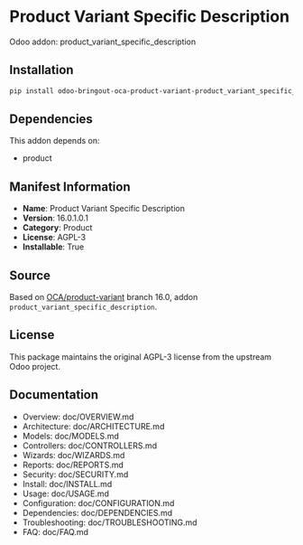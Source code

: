 # Product Variant Specific Description

Odoo addon: product_variant_specific_description

## Installation

```bash
pip install odoo-bringout-oca-product-variant-product_variant_specific_description
```

## Dependencies

This addon depends on:
- product

## Manifest Information

- **Name**: Product Variant Specific Description
- **Version**: 16.0.1.0.1
- **Category**: Product
- **License**: AGPL-3
- **Installable**: True

## Source

Based on [OCA/product-variant](https://github.com/OCA/product-variant) branch 16.0, addon `product_variant_specific_description`.

## License

This package maintains the original AGPL-3 license from the upstream Odoo project.

## Documentation

- Overview: doc/OVERVIEW.md
- Architecture: doc/ARCHITECTURE.md
- Models: doc/MODELS.md
- Controllers: doc/CONTROLLERS.md
- Wizards: doc/WIZARDS.md
- Reports: doc/REPORTS.md
- Security: doc/SECURITY.md
- Install: doc/INSTALL.md
- Usage: doc/USAGE.md
- Configuration: doc/CONFIGURATION.md
- Dependencies: doc/DEPENDENCIES.md
- Troubleshooting: doc/TROUBLESHOOTING.md
- FAQ: doc/FAQ.md
